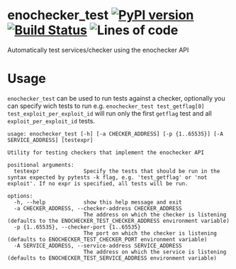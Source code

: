 # enochecker_test [![PyPI version](https://badge.fury.io/py/enochecker-test.svg)](https://pypi.org/project/enochecker-test) [![Build Status](https://github.com/enowars/enochecker_test/actions/workflows/pythonapp.yml/badge.svg?branch=main)](https://github.com/enowars/enochecker_test/actions/workflows/pythonapp.yml) ![Lines of code](https://tokei.rs/b1/github/enowars/enochecker_test)
Automatically test services/checker using the enochecker API

# Usage
`enochecker_test` can be used to run tests against a checker, optionally you can specify wich tests to run e.g. `enochecker_test test_getflag[0] test_exploit_per_exploit_id` will run only the first `getflag` test and all `exploit_per_exploit_id` tests.

```
usage: enochecker_test [-h] [-a CHECKER_ADDRESS] [-p {1..65535}] [-A SERVICE_ADDRESS] [testexpr]

Utility for testing checkers that implement the enochecker API

positional arguments:
  testexpr              Specify the tests that should be run in the syntax expected by pytests -k flag, e.g. 'test_getflag' or 'not exploit'. If no expr is specified, all tests will be run.

options:
  -h, --help            show this help message and exit
  -a CHECKER_ADDRESS, --checker-address CHECKER_ADDRESS
                        The address on which the checker is listening (defaults to the ENOCHECKER_TEST_CHECKER_ADDRESS environment variable)
  -p {1..65535}, --checker-port {1..65535}
                        The port on which the checker is listening (defaults to ENOCHECKER_TEST_CHECKER_PORT environment variable)
  -A SERVICE_ADDRESS, --service-address SERVICE_ADDRESS
                        The address on which the service is listening (defaults to ENOCHECKER_TEST_SERVICE_ADDRESS environment variable)
```